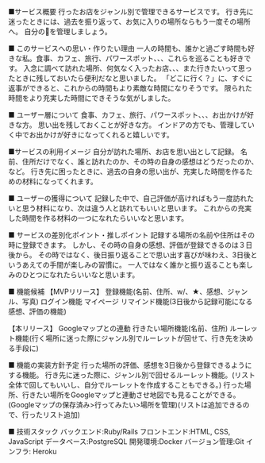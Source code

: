 ■サービス概要
行ったお店をジャンル別で管理できるサービスです。
行き先に迷ったときには、過去を振り返って、お気に入りの場所ならもう一度その場所へ。
自分の🎀を管理しましょう。

■ このサービスへの思い・作りたい理由
一人の時間も、誰かと過ごす時間も好きな私。食事、カフェ、旅行、パワースポット、、、これらを巡ることも好きです。
入念に調べて訪れた場所、何気なく入ったお店、、、また行きたいって思ったときに残しておいたら便利だなと思いました。
「どこに行く？」に、すぐに返事ができると、これからの時間もより素敵な時間になりそうです。
限られた時間をより充実した時間にできそうな気がしました。

■ ユーザー層について
食事、カフェ、旅行、パワースポット、、、お出かけが好きな方。
思い出を残しておくことが好きな方。
インドアの方でも、管理していく中でお出かけが好きになってくれると嬉しいです。

■サービスの利用イメージ
自分が訪れた場所、お店を思い出として記録。
名前、住所だけでなく、誰と訪れたのか、その時の自身の感想はどうだったのか、など。
行き先に困ったときに、過去の自身の思い出が、充実した時間を作るための材料になってくれます。

■ ユーザーの獲得について
記録した中で、自己評価が高ければもう一度訪れたいと思う材料になり、次は違う人と訪れてもいいと思います。
これからの充実した時間を作る材料の一つになれたらいいなと思います。

■ サービスの差別化ポイント・推しポイント
記録する場所の名前や住所はその時に登録できます。
しかし、その時の自身の感想、評価が登録できるのは３日後から。
その時ではなく、後日振り返ることで思い出す喜びが味わえ、3日後というあえての手間が楽しみの習慣に。
一人ではなく誰かと振り返ることも楽しみのひとつになれたらいいなと思います。

■ 機能候補
【MVPリリース】
登録機能(名前、住所、w/、★、感想、ジャンル、写真)
ログイン機能
マイページ
リマインド機能(3日後から記録可能になる感想、評価の機能)

【本リリース】
Googleマップとの連動
行きたい場所機能(名前、住所)
ルーレット機能(行く場所に迷った際にジャンル別でルーレットが回せて、行き先を決める手段に)

■ 機能の実装方針予定
行った場所の評価、感想を3日後から登録できるようにする機能。
行き先に迷った際に、ジャンル別で回せるルーレット機能。(リスト全体で回してもいいし、自分でルーレットを作成することもできる。)
行った場所、行きたい場所をGoogleマップと連動させ地図でも見ることができる。(Googleマップの保存済み>行ってみたい>場所を管理)(リストは追加できるので、行ったリスト追加)

■ 技術スタック
バックエンド:Ruby/Rails
フロントエンド:HTML, CSS, JavaScript
データベース:PostgreSQL
開発環境:Docker
バージョン管理:Git
インフラ: Heroku
